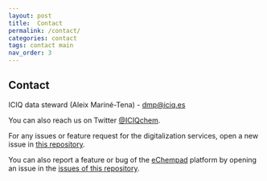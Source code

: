 ```yaml
---
layout: post
title:  Contact
permalink: /contact/
categories: contact
tags: contact main
nav_order: 3
---
```

## Contact

<!-- <img src="/assets/images/fotoAleix.jpg" alt="foto Aleix Mariné-Tena" width="1000" height="750"/> -->

ICIQ data steward (Aleix Mariné-Tena) - [dmp@iciq.es](dmp@iciq.es)

You can also reach us on Twitter [@ICIQchem](https://twitter.com/ICIQchem).

For any issues or feature request for the digitalization services, open a new issue in 
[this repository](https://github.com/ICIQ-DMP/ICIQ-DMP.github.io/issues/new).

You can also report a feature or bug of the [eChempad](https://github.com/AleixMT/eChempad) platform by opening an issue
in the [issues of this repository](https://github.com/AleixMT/eChempad/issues/new).